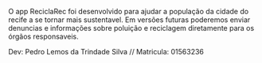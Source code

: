 O app ReciclaRec foi desenvolvido para ajudar a população da cidade do recife a se tornar mais sustentavel. Em versões futuras poderemos enviar denuncias e informações sobre poluição e reciclagem diretamente para os órgãos responsaveis.


Dev: Pedro Lemos da Trindade Silva //
Matricula: 01563236
